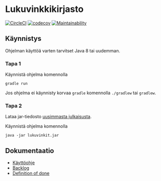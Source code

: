 # Lukuvinkkikirjasto

[![CircleCI](https://circleci.com/gh/JakeKallioniemi/lukuvinkit.svg?style=svg)](https://circleci.com/gh/JakeKallioniemi/lukuvinkit)
[![codecov](https://codecov.io/gh/JakeKallioniemi/lukuvinkit/branch/master/graph/badge.svg)](https://codecov.io/gh/JakeKallioniemi/lukuvinkit)
[![Maintainability](https://api.codeclimate.com/v1/badges/d80fc686287d80a6d6ad/maintainability)](https://codeclimate.com/github/JakeKallioniemi/lukuvinkit/maintainability)

## Käynnistys

Ohjelman käyttöä varten tarvitset Java 8 tai uudemman.  

### Tapa 1

Käynnistä ohjelma komennolla

```
gradle run
```

Jos ohjelma ei käynnisty korvaa `gradle` komennolla `./gradlew` tai `gradlew`.

### Tapa 2

Lataa jar-tiedosto [uusimmasta julkaisusta](https://github.com/JakeKallioniemi/lukuvinkit/releases/latest).

Käynnistä ohjelma komennolla

```
java -jar lukuvinkit.jar
```

## Dokumentaatio

- [Käyttöohje](https://github.com/JakeKallioniemi/lukuvinkit/blob/master/docs/instructions.md)
- [Backlog](https://docs.google.com/spreadsheets/d/18OQs5y0xmqaCHNm_Hrr4ZT3DVNZB9DsdyWB34OepY64/)
- [Definition of done](https://github.com/JakeKallioniemi/lukuvinkit/blob/master/docs/dod.md)

